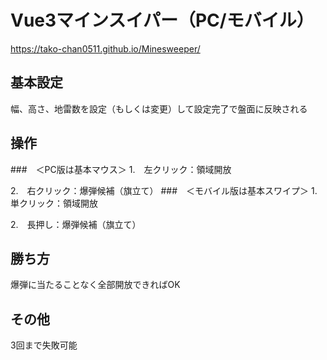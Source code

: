 # Vue3マインスイパー（PC/モバイル）
https://tako-chan0511.github.io/Minesweeper/

## 基本設定
幅、高さ、地雷数を設定（もしくは変更）して設定完了で盤面に反映される
## 操作
###　＜PC版は基本マウス＞
1.　左クリック：領域開放

2.　右クリック：爆弾候補（旗立て）
###　＜モバイル版は基本スワイプ＞
1.　単クリック：領域開放

2.　長押し：爆弾候補（旗立て）

## 勝ち方
爆弾に当たることなく全部開放できればOK

## その他
3回まで失敗可能